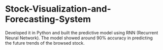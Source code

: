 # Stock-Visualization-and-Forecasting-System
Developed it in Python and built the predictive model using RNN (Recurrent Neural Network). The model showed around 90% accuracy in predicting the future trends of the browsed stock.
